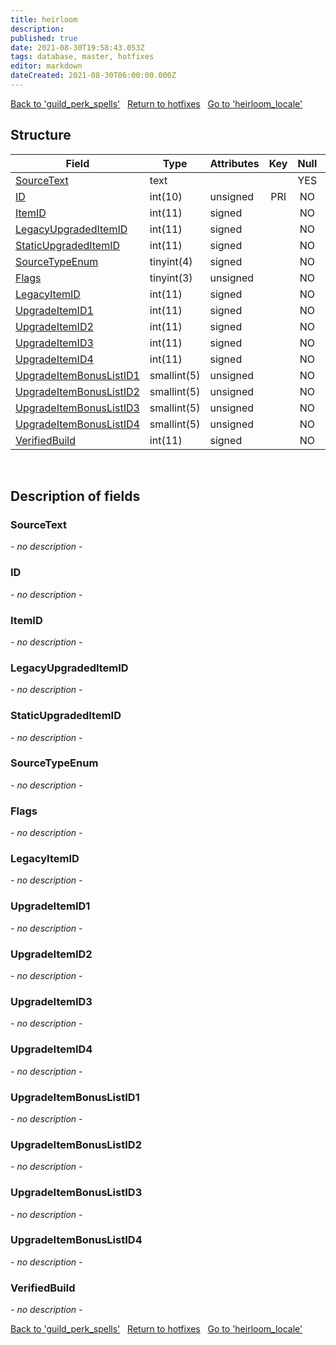 ```yaml
---
title: heirloom
description: 
published: true
date: 2021-08-30T19:58:43.053Z
tags: database, master, hotfixes
editor: markdown
dateCreated: 2021-08-30T06:00:00.000Z
---
```


<a href="https://dev.trinitycore.info/en/database/master/hotfixes/guild_perk_spells" class="mt-5 v-btn v-btn--depressed v-btn--flat v-btn--outlined theme--light v-size--default darkblue--text text--lighten-3"><span class="v-btn__content"><i aria-hidden="true" class="v-icon notranslate v-icon--left mdi mdi-arrow-left theme--light"></i><span>Back to 'guild_perk_spells'</span></span></a>&nbsp;&nbsp;&nbsp;<a href="https://dev.trinitycore.info/en/database/master/hotfixes/home" class="mt-5 v-btn v-btn--depressed v-btn--flat v-btn--outlined theme--light v-size--default darkblue--text text--lighten-3"><span class="v-btn__content"><i aria-hidden="true" class="v-icon notranslate v-icon--left mdi mdi-home-outline theme--light"></i><span>Return to hotfixes</span></span></a>&nbsp;&nbsp;&nbsp;<a href="https://dev.trinitycore.info/en/database/master/hotfixes/heirloom_locale" class="mt-5 v-btn v-btn--depressed v-btn--flat v-btn--outlined theme--light v-size--default darkblue--text text--lighten-3"><span class="v-btn__content"><span>Go to 'heirloom_locale'</span><i aria-hidden="true" class="v-icon notranslate v-icon--right mdi mdi-arrow-right theme--light"></i></span></a>

## Structure

| Field | Type | Attributes | Key | Null | Default | Extra | Comment |
| --- | --- | --- | :---: | :---: | --- | --- | --- |
| [SourceText](#sourcetext) | text |  |  | YES | NULL |  |  |
| [ID](#id) | int(10) | unsigned | PRI | NO | 0 |  |  |
| [ItemID](#itemid) | int(11) | signed |  | NO | 0 |  |  |
| [LegacyUpgradedItemID](#legacyupgradeditemid) | int(11) | signed |  | NO | 0 |  |  |
| [StaticUpgradedItemID](#staticupgradeditemid) | int(11) | signed |  | NO | 0 |  |  |
| [SourceTypeEnum](#sourcetypeenum) | tinyint(4) | signed |  | NO | 0 |  |  |
| [Flags](#flags) | tinyint(3) | unsigned |  | NO | 0 |  |  |
| [LegacyItemID](#legacyitemid) | int(11) | signed |  | NO | 0 |  |  |
| [UpgradeItemID1](#upgradeitemid1) | int(11) | signed |  | NO | 0 |  |  |
| [UpgradeItemID2](#upgradeitemid2) | int(11) | signed |  | NO | 0 |  |  |
| [UpgradeItemID3](#upgradeitemid3) | int(11) | signed |  | NO | 0 |  |  |
| [UpgradeItemID4](#upgradeitemid4) | int(11) | signed |  | NO | 0 |  |  |
| [UpgradeItemBonusListID1](#upgradeitembonuslistid1) | smallint(5) | unsigned |  | NO | 0 |  |  |
| [UpgradeItemBonusListID2](#upgradeitembonuslistid2) | smallint(5) | unsigned |  | NO | 0 |  |  |
| [UpgradeItemBonusListID3](#upgradeitembonuslistid3) | smallint(5) | unsigned |  | NO | 0 |  |  |
| [UpgradeItemBonusListID4](#upgradeitembonuslistid4) | smallint(5) | unsigned |  | NO | 0 |  |  |
| [VerifiedBuild](#verifiedbuild) | int(11) | signed |  | NO | 0 |  |  |
&nbsp;
## Description of fields

### SourceText
*- no description -*
&nbsp;

### ID
*- no description -*
&nbsp;

### ItemID
*- no description -*
&nbsp;

### LegacyUpgradedItemID
*- no description -*
&nbsp;

### StaticUpgradedItemID
*- no description -*
&nbsp;

### SourceTypeEnum
*- no description -*
&nbsp;

### Flags
*- no description -*
&nbsp;

### LegacyItemID
*- no description -*
&nbsp;

### UpgradeItemID1
*- no description -*
&nbsp;

### UpgradeItemID2
*- no description -*
&nbsp;

### UpgradeItemID3
*- no description -*
&nbsp;

### UpgradeItemID4
*- no description -*
&nbsp;

### UpgradeItemBonusListID1
*- no description -*
&nbsp;

### UpgradeItemBonusListID2
*- no description -*
&nbsp;

### UpgradeItemBonusListID3
*- no description -*
&nbsp;

### UpgradeItemBonusListID4
*- no description -*
&nbsp;

### VerifiedBuild
*- no description -*
&nbsp;

<a href="https://dev.trinitycore.info/en/database/master/hotfixes/guild_perk_spells" class="mt-5 v-btn v-btn--depressed v-btn--flat v-btn--outlined theme--light v-size--default darkblue--text text--lighten-3"><span class="v-btn__content"><i aria-hidden="true" class="v-icon notranslate v-icon--left mdi mdi-arrow-left theme--light"></i><span>Back to 'guild_perk_spells'</span></span></a>&nbsp;&nbsp;&nbsp;<a href="https://dev.trinitycore.info/en/database/master/hotfixes/home" class="mt-5 v-btn v-btn--depressed v-btn--flat v-btn--outlined theme--light v-size--default darkblue--text text--lighten-3"><span class="v-btn__content"><i aria-hidden="true" class="v-icon notranslate v-icon--left mdi mdi-home-outline theme--light"></i><span>Return to hotfixes</span></span></a>&nbsp;&nbsp;&nbsp;<a href="https://dev.trinitycore.info/en/database/master/hotfixes/heirloom_locale" class="mt-5 v-btn v-btn--depressed v-btn--flat v-btn--outlined theme--light v-size--default darkblue--text text--lighten-3"><span class="v-btn__content"><span>Go to 'heirloom_locale'</span><i aria-hidden="true" class="v-icon notranslate v-icon--right mdi mdi-arrow-right theme--light"></i></span></a>

